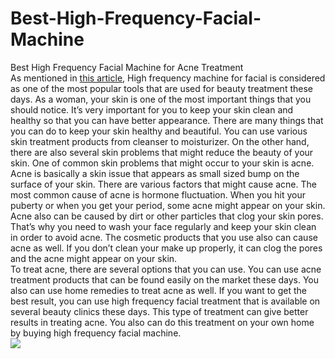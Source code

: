 # Best-High-Frequency-Facial-Machine
Best High Frequency Facial Machine for Acne Treatment<br>
As mentioned in <a href="http://journalbeauty.com/high-frequency-facial-machine/">this article</a>, High frequency machine for facial is considered as one of the most popular tools that are used for beauty treatment these days. As a woman, your skin is one of the most important things that you should notice. It’s very important for you to keep your skin clean and healthy so that you can have better appearance. There are many things that you can do to keep your skin healthy and beautiful. You can use various skin treatment products from cleanser to moisturizer. On the other hand, there are also several skin problems that might reduce the beauty of your skin. One of common skin problems that might occur to your skin is acne.<br>
Acne is basically a skin issue that appears as small sized bump on the surface of your skin. There are various factors that might cause acne. The most common cause of acne is hormone fluctuation. When you hit your puberty or when you get your period, some acne might appear on your skin. Acne also can be caused by dirt or other particles that clog your skin pores. That’s why you need to wash your face regularly and keep your skin clean in order to avoid acne. The cosmetic products that you use also can cause acne as well. If you don’t clean your make up properly, it can clog the pores and the acne might appear on your skin.<br>
To treat acne, there are several options that you can use. You can use acne treatment products that can be found easily on the market these days. You also can use home remedies to treat acne as well. If you want to get the best result, you can use high frequency facial treatment that is available on several beauty clinics these days. This type of treatment can give better results in treating acne. You also can do this treatment on your own home by buying high frequency facial machine.       
<img src="http://static.wixstatic.com/media/948eb6_065cd0825179494c9b80d4406248e21e.jpg_srz_p_980_457_75_22_0.5_1.2_0_jpg_srz" />
